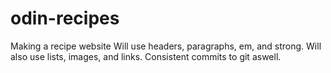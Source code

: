 # odin-recipes
Making a recipe website
Will use headers, paragraphs, em, and strong. Will also use lists, images, and links.
Consistent commits to git aswell.